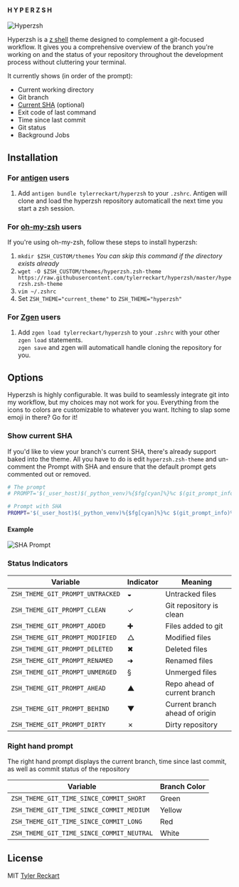 #### H Y P E R Z S H  

![Hyperzsh](screenshots/demo.gif)

Hyperzsh is a [z shell](http://www.zsh.org/) theme designed to complement a git-focused workflow. It gives you a comprehensive overview of the branch you're working on and the status of your repository throughout the development process without cluttering your terminal.  

It currently shows (in order of the prompt):  
- Current working directory
- Git branch
- [Current SHA](#current_sha) (optional)
- Exit code of last command
- Time since last commit
- Git status
- Background Jobs

## Installation  
### For [antigen](https://github.com/zsh-users/antigen) users
1. Add `antigen bundle tylerreckart/hyperzsh` to your `.zshrc`. Antigen will clone and load the hyperzsh repository automaticall the next time you start a zsh session.  

### For [oh-my-zsh](http://ohmyz.sh) users  
If you're using oh-my-zsh, follow these steps to install hyperzsh:  
1. `mkdir $ZSH_CUSTOM/themes` _You can skip this command if the directory exists already_
2. `wget -O $ZSH_CUSTOM/themes/hyperzsh.zsh-theme https://raw.githubusercontent.com/tylerreckart/hyperzsh/master/hyperzsh.zsh-theme`  
3. `vim ~/.zshrc`  
4. Set `ZSH_THEME="current_theme"` to `ZSH_THEME="hyperzsh"`  

### For [Zgen](https://github.com/tarjoilija/zgen) users
1. Add `zgen load tylerreckart/hyperzsh` to your `.zshrc` with your other `zgen load` statements.  
`zgen save` and zgen will automaticall handle cloning the repository for you.  

## Options  
Hyperzsh is highly configurable. It was build to seamlessly integrate git into my workflow, but my choices may not work for you. Everything from the icons to colors are customizable to whatever you want. Itching to slap some emoji in there? Go for it!

### Show current SHA <a name="current_sha"></a>   

If you'd like to view your branch's current SHA, there's already support baked into the theme. All you have to do is edit `hyperzsh.zsh-theme` and un-comment the Prompt with SHA and ensure that the default prompt gets commented out or removed.

```zsh
# The prompt
# PROMPT='$(_user_host)$(_python_venv)%{$fg[cyan]%}%c $(git_prompt_info)%{$reset_color%}$(git_prompt_short_sha)%{$fg[magenta]%}$(_git_time_since_commit)$(git_prompt_status)${_return_status}➜ '

# Prompt with SHA
PROMPT='$(_user_host)$(_python_venv)%{$fg[cyan]%}%c $(git_prompt_info)%{$reset_color%}$(git_prompt_short_sha)%{$fg[magenta]%}$(_git_time_since_commit)$(git_prompt_status)${_return_status}➜ '
```

#### Example  

![SHA Prompt](screenshots/sha_prompt.png) 

### Status Indicators  
| Variable | Indicator | Meaning |
|----------|-----------|---------|
| `ZSH_THEME_GIT_PROMPT_UNTRACKED` | ◒ | Untracked files |
| `ZSH_THEME_GIT_PROMPT_CLEAN` | ✓ | Git repository is clean |
| `ZSH_THEME_GIT_PROMPT_ADDED` | ✚ | Files added to git |
| `ZSH_THEME_GIT_PROMPT_MODIFIED` | △ | Modified files |
| `ZSH_THEME_GIT_PROMPT_DELETED` | ✖ | Deleted files |
| `ZSH_THEME_GIT_PROMPT_RENAMED` | ➜ | Renamed files |
| `ZSH_THEME_GIT_PROMPT_UNMERGED` | § | Unmerged files |
| `ZSH_THEME_GIT_PROMPT_AHEAD` | ▲ | Repo ahead of current branch |
| `ZSH_THEME_GIT_PROMPT_BEHIND` | ▼ | Current branch ahead of origin |
| `ZSH_THEME_GIT_PROMPT_DIRTY` | ✗ | Dirty repository |

### Right hand prompt  
The right hand prompt displays the current branch, time since last commit, as well as commit status of the repository  

| Variable | Branch Color |
|----------|--------------|
| `ZSH_THEME_GIT_TIME_SINCE_COMMIT_SHORT` | Green |
| `ZSH_THEME_GIT_TIME_SINCE_COMMIT_MEDIUM` | Yellow |
| `ZSH_THEME_GIT_TIME_SINCE_COMMIT_LONG`  | Red |
| `ZSH_THEME_GIT_TIME_SINCE_COMMIT_NEUTRAL` | White |

## License
MIT [Tyler Reckart](https://github.com/tylerreckart)
